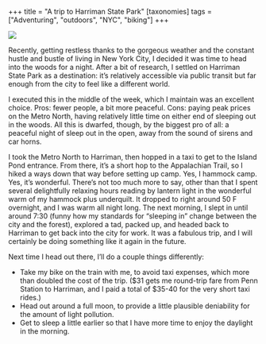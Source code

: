 +++
title = "A trip to Harriman State Park"
[taxonomies]
tags = ["Adventuring", "outdoors", "NYC", "biking"]
+++

<img src="/img/20161012-hammock.jpg" class="rounded mb-3 img-fluid" />

Recently, getting restless thanks to the gorgeous weather and the constant
hustle and bustle of living in New York City, I decided it was time to head
into the woods for a night. After a bit of research, I settled on Harriman
State Park as a destination: it’s relatively accessible via public transit
but far enough from the city to feel like a different world.

<!-- more -->

I executed this in the middle of the week, which I maintain was an
excellent choice. Pros: fewer people, a bit more peaceful. Cons: paying
peak prices on the Metro North, having relatively little time on either end
of sleeping out in the woods. All this is dwarfed, though, by the biggest
pro of all: a peaceful night of sleep out in the open, away from the sound
of sirens and car horns.

I took the Metro North to Harriman, then hopped in a taxi to get to the
Island Pond entrance. From there, it’s a short hop to the Appalachian
Trail, so I hiked a ways down that way before setting up camp. Yes, I
hammock camp. Yes, it’s wonderful. There’s not too much more to say, other
than that I spent several delightfully relaxing hours reading by lantern
light in the wonderful warm of my hammock plus underquilt. It dropped to
right around 50 F overnight, and I was warm all night long. The next
morning, I slept in until around 7:30 (funny how my standards for “sleeping
in” change between the city and the forest), explored a tad, packed up, and
headed back to Harriman to get back into the city for work. It was a
fabulous trip, and I will certainly be doing something like it again in the
future.

Next time I head out there, I’ll do a couple things differently:

* Take my bike on the train with me, to avoid taxi expenses, which more than
doubled the cost of the trip. ($31 gets me round-trip fare from Penn
Station to Harriman, and I paid a total of $35-40 for the very short taxi
rides.)
* Head out around a full moon, to provide a little plausible deniability for
the amount of light pollution.
* Get to sleep a little earlier so that I have more time to enjoy the
daylight in the morning.

